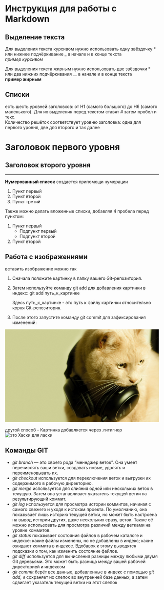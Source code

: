 # Инструкция для работы с Markdown

## Выделение текста

Для выделения текста курсивом нужно использовать одну звёздочку * или нижнее подчёркивание _ в начале и в конце текста  
*пример курсивом*  

Для выделения текста жирным нужно использовать две звёздочки * или два нижних подчёркивания __ в начале и в конце текста  
**пример жирным**

## Списки

есть шесть уровней заголовков: от H1 (самого большого) до H6 (самого маленького). Для их выделения перед текстом ставят *#* затем пробел и текс.   
Количество решёток соответствует уровню заголовка: одна для первого уровня, две для второго и так далее

# Заголовок первого уровня

## Заголовок второго уровня
---------

**Нумерованный список** создается припомощи нумерации

1. Пункт первый
2. Пункт второй
3. Пункт третий

Также можно делать вложенные списки, добавляя 4 пробела перед пунктом:

1. Пункт первый
    - Подпункт первый
    - Подпункт второй
2. Пункт второй

## Работа с изображениями

вставить изображение можно так  
1. Сначала положите картинку в папку вашего Git-репозитория.  
2. Затем используйте команду git add для добавления картинки в индекс:
git add путь_к_картинке

    Здесь путь_к_картинке - это путь к файлу картинки относительно корня Git-репозитория.

3. После этого запустите команду git commit для зафиксирования изменений:
<img src= "./cat.jpg">

 другой способ - Картинка добавляется через .гитигнор  
![это Хаски для ласки](Khaski.jpg)

## Команды GIT
- _git branch_ — это своего рода “менеджер веток”. Она умеет перечислять ваши ветки, создавать новые, удалять и переименовывать их.  
- _git checkout_ используется для переключения веток и выгрузки их содержимого в рабочую директорию.  
- _git merge_ используется для слияния одной или нескольких веток в текущую. Затем она устанавливает указатель текущей ветки на результирующий коммит.
- _git log_ используется для просмотра истории коммитов, начиная с самого свежего и уходя к истокам проекта. По умолчанию, она показывает лишь историю текущей ветки, но может быть настроена на вывод истории других, даже нескольких сразу, веток. Также её можно использовать для просмотра различий между ветками на уровне коммитов.
- _git status_ показывает состояния файлов в рабочем каталоге и индексе: какие файлы изменены, но не добавлены в индекс; какие ожидают коммита в индексе. Вдобавок к этому выводятся подсказки о том, как изменить состояние файлов.
- _git diff_ используется для вычисления разницы между любыми двумя Git деревьями. Это может быть разница между вашей рабочей директорией и индексом
- _git commit_ берёт все данные, добавленные в индекс с помощью _git add_, и сохраняет их слепок во внутренней базе данных, а затем сдвигает указатель текущей ветки на этот слепок

